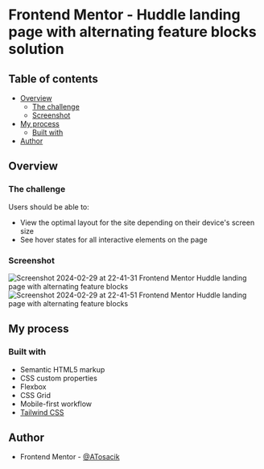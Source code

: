 # Frontend Mentor - Huddle landing page with alternating feature blocks solution

## Table of contents

- [Overview](#overview)
  - [The challenge](#the-challenge)
  - [Screenshot](#screenshot)
- [My process](#my-process)
  - [Built with](#built-with)
- [Author](#author)

## Overview

### The challenge

Users should be able to:

- View the optimal layout for the site depending on their device's screen size
- See hover states for all interactive elements on the page

### Screenshot

![Screenshot 2024-02-29 at 22-41-31 Frontend Mentor Huddle landing page with alternating feature blocks](https://github.com/ATosacik/Huddle-landing-page-with-alternating-feature-blocks-master-frontend-mentor/assets/111382391/abad9328-3eae-40a4-bb44-456013a988da)
![Screenshot 2024-02-29 at 22-41-51 Frontend Mentor Huddle landing page with alternating feature blocks](https://github.com/ATosacik/Huddle-landing-page-with-alternating-feature-blocks-master-frontend-mentor/assets/111382391/ee65789c-217f-42b8-9c55-53baa4d04d93)

## My process

### Built with

- Semantic HTML5 markup
- CSS custom properties
- Flexbox
- CSS Grid
- Mobile-first workflow
- [Tailwind CSS](https://tailwindcss.com/)

## Author

- Frontend Mentor - [@ATosacik](https://www.frontendmentor.io/profile/ATosacik)
